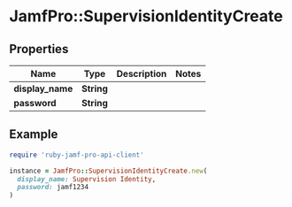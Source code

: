 # JamfPro::SupervisionIdentityCreate

## Properties

| Name | Type | Description | Notes |
| ---- | ---- | ----------- | ----- |
| **display_name** | **String** |  |  |
| **password** | **String** |  |  |

## Example

```ruby
require 'ruby-jamf-pro-api-client'

instance = JamfPro::SupervisionIdentityCreate.new(
  display_name: Supervision Identity,
  password: jamf1234
)
```

